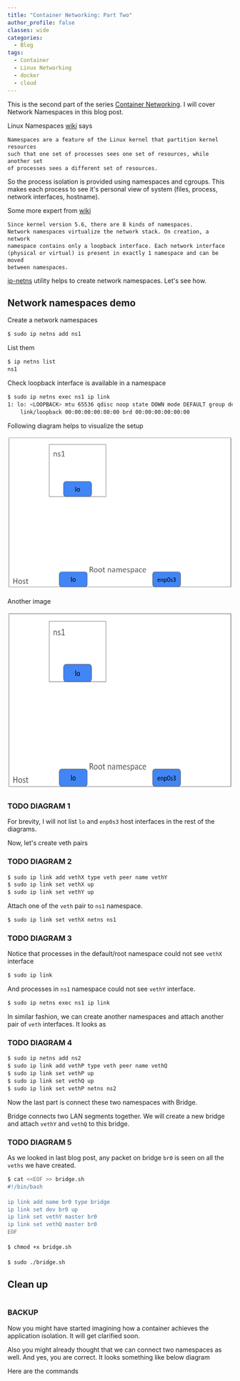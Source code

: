 ```yaml
---
title: "Container Networking: Part Two"
author_profile: false
classes: wide
categories:
  - Blog
tags:
  - Container
  - Linux Networking
  - docker
  - cloud
---
```


This is the second part of the series [Container Networking](https://simplyatul.github.io/blog/Container-Networking/). 
I will cover Network Namespaces in this blog post.

Linux Namespaces [wiki][1] says

```text
Namespaces are a feature of the Linux kernel that partition kernel resources 
such that one set of processes sees one set of resources, while another set 
of processes sees a different set of resources. 
```
So the process isolation is provided using namespaces and cgroups. This makes 
each process to see it's personal view of system (files, process, network 
interfaces, hostname).

Some more expert from [wiki][1]

```text
Since kernel version 5.6, there are 8 kinds of namespaces. 
Network namespaces virtualize the network stack. On creation, a network 
namespace contains only a loopback interface. Each network interface 
(physical or virtual) is present in exactly 1 namespace and can be moved 
between namespaces. 
```

[ip-netns](https://man7.org/linux/man-pages/man8/ip-netns.8.html) utility helps 
to create network namespaces. Let's see how.

## Network namespaces demo

Create a network namespaces

```bash
$ sudo ip netns add ns1
```
List them

```bash
$ ip netns list
ns1
```

Check loopback interface is available in a namespace

```bash
$ sudo ip netns exec ns1 ip link
1: lo: <LOOPBACK> mtu 65536 qdisc noop state DOWN mode DEFAULT group default qlen 1000
    link/loopback 00:00:00:00:00:00 brd 00:00:00:00:00:00
```
Following diagram helps to visualize the setup

![cnd-1](https://github.com/simplyatul/simplyatul.github.io/blob/master/assets/images/cnd-1.png?raw=true)

Another image 

<img src="/assets/images/cnd-1.png" title="cnd-1" style="height: 400px; width:800px;"/>

### TODO DIAGRAM 1

For brevity, I will not list ```lo``` and ```enp0s3``` host interfaces in the 
rest of the diagrams.

Now, let's create veth pairs

### TODO DIAGRAM 2

```bash
$ sudo ip link add vethX type veth peer name vethY
$ sudo ip link set vethX up
$ sudo ip link set vethY up
```

Attach one of the ```veth``` pair to ```ns1``` namespace.

```bash
$ sudo ip link set vethX netns ns1
```

### TODO DIAGRAM 3

Notice that processes in the default/root namespace could not see ```vethX``` 
interface 

```bash
$ sudo ip link
```

And processes in ```ns1``` namespace could not see ```vethY``` 
interface.

```bash
$ sudo ip netns exec ns1 ip link
```

In similar fashion, we can create another namespaces and attach another pair 
of ```veth``` interfaces. It looks as

### TODO DIAGRAM 4


```bash
$ sudo ip netns add ns2
$ sudo ip link add vethP type veth peer name vethQ
$ sudo ip link set vethP up
$ sudo ip link set vethQ up
$ sudo ip link set vethP netns ns2
```

Now the last part is connect these two namespaces with Bridge.

Bridge connects two LAN segments together. We will create a new bridge and 
attach ```vethY``` and ```vethQ``` to this bridge.

### TODO DIAGRAM 5

As we looked in last blog post, any packet on bridge ```br0``` is seen on 
all the ```veths``` we have created.

```bash
$ cat <<EOF >> bridge.sh
#!/bin/bash

ip link add name br0 type bridge
ip link set dev br0 up
ip link set vethY master br0
ip link set vethQ master br0
EOF

$ chmod +x bridge.sh

$ sudo ./bridge.sh
```

## Clean up

```bash

```
### BACKUP

Now you might have started imagining how a container achieves the application 
isolation. It will get clarified soon.

Also you might already thought that we can connect two namespaces as well.
And yes, you are correct. It looks something like below diagram



Here are the commands

```bash

```


[1]: https://en.wikipedia.org/wiki/Linux_namespaces